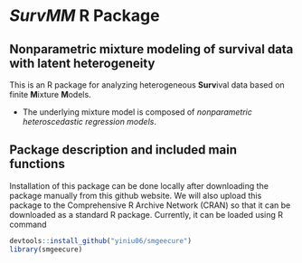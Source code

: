 # *SurvMM* R Package
## Nonparametric mixture modeling of survival data with latent heterogeneity

This is an R package for analyzing heterogeneous **Surv**ival data based on finite **M**ixture **M**odels.
- The underlying mixture model is composed of *nonparametric heteroscedastic regression models*.

## Package description and included main functions

Installation of this package can be done locally after downloading the package manually from this github website. We will also upload this package to the Comprehensive R Archive Network (CRAN) so that it can be downloaded as a standard R package. Currently, it can be loaded using R command

```R
devtools::install_github("yiniu06/smgeecure")
library(smgeecure)
```
